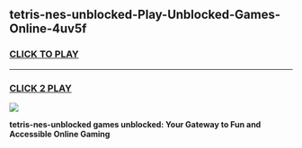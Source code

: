 
## tetris-nes-unblocked-Play-Unblocked-Games-Online-4uv5f
<h3>
<a href="https://premium76.site?title=tetris-nes-unblocked&ref=25A">CLICK TO PLAY</a></h3>
<hr>

<h3>
<a href="https://premium76.site?title=tetris-nes-unblocked&ref=25A">CLICK 2 PLAY</a>
  
</h3>

<a href="https://premium76.site?title=tetris-nes-unblocked&ref=25A"><img src="https://clearcache.store/games.png"></a>


**tetris-nes-unblocked games unblocked: Your Gateway to Fun and Accessible Online Gaming**
